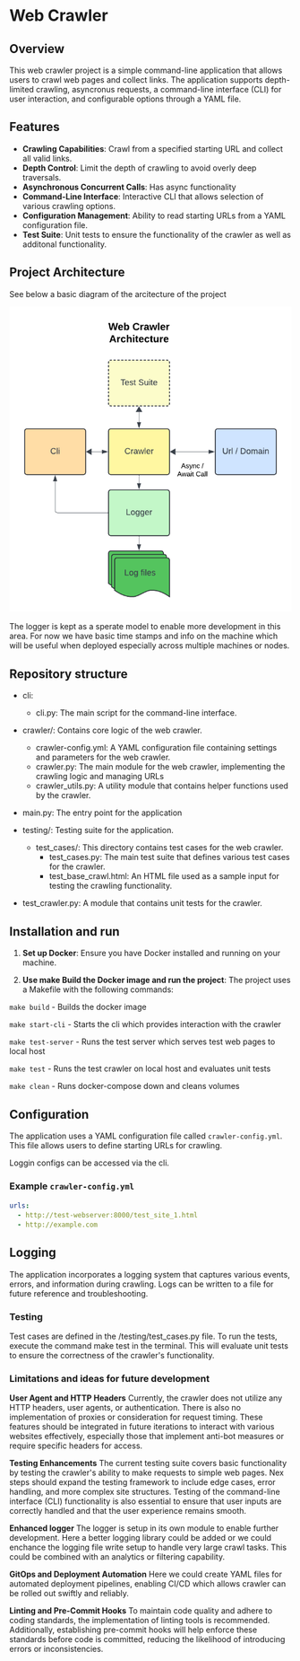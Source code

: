 # Web Crawler

## Overview

This web crawler project is a simple command-line application that allows users to crawl web pages and collect links. The application supports depth-limited crawling, asyncronus requests, a command-line interface (CLI) for user interaction, and configurable options through a YAML file.

## Features

- **Crawling Capabilities**: Crawl from a specified starting URL and collect all valid links.
- **Depth Control**: Limit the depth of crawling to avoid overly deep traversals.
- **Asynchronous Concurrent Calls**: Has async functionality
- **Command-Line Interface**: Interactive CLI that allows selection of various crawling options. 
- **Configuration Management**: Ability to read starting URLs from a YAML configuration file.
- **Test Suite**: Unit tests to ensure the functionality of the crawler as well as additonal functionality.

## Project Architecture

See below a basic diagram of the arcitecture of the project

![Crawler Architecture](crawler_architecture.png)

The logger is kept as a sperate model to enable more development in this area. For now we have basic time stamps and info on the machine which will be useful when deployed especially across multiple machines or nodes. 

## Repository structure

- cli:
  - cli.py: The main script for the command-line interface.

- crawler/: Contains core logic of the web crawler.
  - crawler-config.yml: A YAML configuration file containing settings and parameters for the web crawler.
  - crawler.py: The main module for the web crawler, implementing the crawling logic and managing URLs
  - crawler_utils.py: A utility module that contains helper functions used by the crawler.

- main.py: The entry point for the application

- testing/: Testing suite for the application.
    - test_cases/: This directory contains test cases for the web crawler.
        - test_cases.py: The main test suite that defines various test cases for the crawler.
        - test_base_crawl.html: An HTML file used as a sample input for testing the crawling functionality.

- test_crawler.py: A module that contains unit tests for the crawler.

## Installation and run

1. **Set up Docker**: Ensure you have Docker installed and running on your machine.

2. **Use make Build the Docker image and run the project**:
The project uses a Makefile with the following commands:

```make build``` - Builds the docker image

```make start-cli``` - Starts the cli which provides interaction with the crawler

```make test-server``` - Runs the test server which serves test web pages to local host

```make test``` - Runs the test crawler on local host and evaluates unit tests

```make clean``` - Runs docker-compose down and cleans volumes

## Configuration

The application uses a YAML configuration file called `crawler-config.yml`. This file allows users to define starting URLs for crawling. 

Loggin configs can be accessed via the cli.

### Example `crawler-config.yml`
```yaml
urls:
  - http://test-webserver:8000/test_site_1.html
  - http://example.com 
  ```

## Logging

The application incorporates a logging system that captures various events, errors, and information during crawling. Logs can be written to a file for future reference and troubleshooting.

### Testing

Test cases are defined in the /testing/test_cases.py file. To run the tests, execute the command make test in the terminal. This will evaluate unit tests to ensure the correctness of the crawler's functionality.

### Limitations and ideas for future development


**User Agent and HTTP Headers**
Currently, the crawler does not utilize any HTTP headers, user agents, or authentication. There is also no implementation of proxies or consideration for request timing. These features should be integrated in future iterations to interact with various websites effectively, especially those that implement anti-bot measures or require specific headers for access.

**Testing Enhancements**
The current testing suite covers basic functionality by testing the crawler's ability to make requests to simple web pages. Nex steps should expand the testing framework to include edge cases, error handling, and more complex site structures. Testing of the command-line interface (CLI) functionality is also essential to ensure that user inputs are correctly handled and that the user experience remains smooth.

**Enhanced logger**
The logger is setup in its own module to enable further development. Here a better logging library could be added or we could enchance the logging file write setup to handle very large crawl tasks. This could be combined with an analytics or filtering capability. 

**GitOps and Deployment Automation**
Here we could create YAML files for automated deployment pipelines, enabling CI/CD which allows crawler can be rolled out swiftly and reliably.

**Linting and Pre-Commit Hooks**
To maintain code quality and adhere to coding standards, the implementation of linting tools is recommended. Additionally, establishing pre-commit hooks will help enforce these standards before code is committed, reducing the likelihood of introducing errors or inconsistencies.